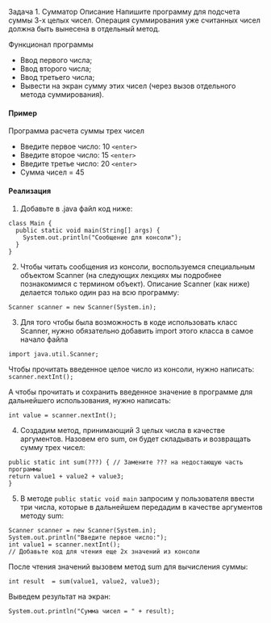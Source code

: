 Задача 1. Сумматор
Описание
Напишите программу для подсчета суммы 3-х целых чисел. Операция суммирования уже считанных чисел должна быть вынесена в
отдельный метод.

Функционал программы

* Ввод первого числа;
* Ввод второго числа;
* Ввод третьего числа;
* Вывести на экран сумму этих чисел (через вызов отдельного метода суммирования).

#### Пример

Программа расчета суммы трех чисел

* Введите первое число:
  10 `````<enter>`````
* Введите второе число:
  15 `````<enter>`````
* Введите третье число:
  20 `````<enter>`````
* Сумма чисел = 45

#### Реализация

1. Добавьте в .java файл код ниже:

````
class Main {
  public static void main(String[] args) {
    System.out.println("Сообщение для консоли");
  }
}
````

2. Чтобы читать сообщения из консоли, воспользуемся специальным объектом Scanner (на следующих лекциях мы подробнее
   познакомимся с термином объект). Описание Scanner (как ниже) делается только один раз на всю программу:

```Scanner scanner = new Scanner(System.in);```

3. Для того чтобы была возможность в коде использовать класс Scanner, нужно обязательно добавить import этого класса в
   самое начало файла

````
import java.util.Scanner;
`````

Чтобы прочитать введенное целое число из консоли, нужно написать:
```scanner.nextInt();```

А чтобы прочитать и сохранить введенное значение в программе для дальнейшего использования, нужно написать:

`````int value = scanner.nextInt();`````

4. Создадим метод, принимающий 3 целых числа в качестве аргументов. Назовем его sum, он будет складывать и возвращать
   сумму трех чисел:

````
public static int sum(???) { // Замените ??? на недостающую часть программы
return value1 + value2 + value3;
}
````

5. В методе ```public static void main``` запросим у пользователя ввести три числа, которые в дальнейшем передадим в
   качестве аргументов методу sum:

```
Scanner scanner = new Scanner(System.in);
System.out.println("Введите первое число:");
int value1 = scanner.nextInt();
// Добавьте код для чтения еще 2х значений из консоли

```

После чтения значений вызовем метод sum для вычисления суммы:

````
int result  = sum(value1, value2, value3);
````

Выведем результат на экран:

````
System.out.println("Сумма чисел = " + result);
````
